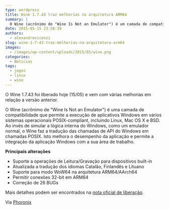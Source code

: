 ```yaml
---
type: wordpress
title: Wine 1.7.43 traz melhorias na arquitetura ARM64
summary: |
  O Wine (acrônimo de "Wine Is Not an Emulator") é um camada de compatibilidade que permite a execução de aplicativos Windows em vários sistemas operacionais POSIX-compliant, incluindo Linux, Mac OS X e BSD. Ao invés de simular a lógica interna do Windows, como um emulador normal, o Wine faz a tradução das chamadas de API do Windows em chamadas POSIX. Isto melhora o desempenho da aplicação e permite a integração de aplicação Windows com a sua área de trabalho.
date: 2015-05-15 23:58:39
authors:
  - alexandrevicenzi
slug: wine-1-7-43-traz-melhorias-na-arquitetura-arm64
images:
  - /images/wp-content/uploads/2015/05/wine.png
categories:
  - Notícias
tags:
  - jogos
  - linux
  - wine
---
```


O Wine 1.7.43 foi liberado hoje (15/05) e vem com várias melhorias em relação a versão anterior.

O Wine (acrônimo de "Wine Is Not an Emulator") é uma camada de compatibilidade que permite a execução de aplicativos Windows em vários sistemas operacionais POSIX-compliant, incluindo Linux, Mac OS X e BSD. Ao invés de simular a lógica interna do Windows, como um emulador normal, o Wine faz a tradução das chamadas de API do Windows em chamadas POSIX. Isto melhora o desempenho da aplicação e permite a integração da aplicação Windows com a sua área de trabalho.

<strong>Principais alterações</strong>
<ul>
	<li>Suporte a operações de Leitura/Gravação para dispositivos built-in</li>
	<li>Atualizada a tradução dos idiomas Catalão, Finlandês e Lituano</li>
	<li>Suporte para modo WoW64 na arquitetura ARM64/AArch64</li>
	<li>Permitir conexões 32-bit em ARM64</li>
	<li>Correção de 26 BUGs</li>
</ul>
Mais detalhes podem ser encontrados na <a href="https://www.winehq.org/announce/1.7.43" target="_blank">nota oficial de liberação</a>.

Via <a href="http://www.phoronix.com/scan.php?page=news_item&amp;px=Wine-1.7.43-Released">Phoronix</a>
